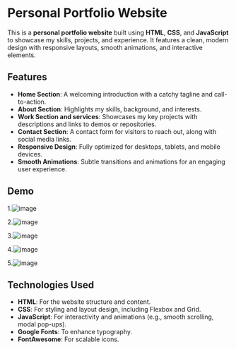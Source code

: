 # Personal Portfolio Website

This is a **personal portfolio website** built using **HTML**, **CSS**, and **JavaScript** to showcase my skills, projects, and experience. It features a clean, modern design with responsive layouts, smooth animations, and interactive elements.

## Features

- **Home Section**: A welcoming introduction with a catchy tagline and call-to-action.
- **About Section**: Highlights my skills, background, and interests.
- **Work Section and services**: Showcases my key projects with descriptions and links to demos or repositories.
- **Contact Section**: A contact form for visitors to reach out, along with social media links.
- **Responsive Design**: Fully optimized for desktops, tablets, and mobile devices.
- **Smooth Animations**: Subtle transitions and animations for an engaging user experience.

## Demo
1.![image](https://github.com/user-attachments/assets/c18d7975-ec8d-47d7-81ef-616f3c51431b)

2.![image](https://github.com/user-attachments/assets/c33fadac-3109-4d37-9bf8-66f1bedfea02)

3.![image](https://github.com/user-attachments/assets/25b4a547-172c-4767-be52-085d5d37f2d1)

4.![image](https://github.com/user-attachments/assets/8581a017-a979-449c-9563-e6213a0e118f)

5.![image](https://github.com/user-attachments/assets/19d1f729-2029-469b-b5f4-ccc68d7dcd98)

## Technologies Used

- **HTML**: For the website structure and content.
- **CSS**: For styling and layout design, including Flexbox and Grid.
- **JavaScript**: For interactivity and animations (e.g., smooth scrolling, modal pop-ups).
- **Google Fonts**: To enhance typography.
- **FontAwesome**: For scalable icons.

